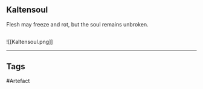 ## Kaltensoul
Flesh may freeze and rot,
but the soul remains unbroken.
## 
![[Kaltensoul.png]]

---
## Tags
#Artefact
